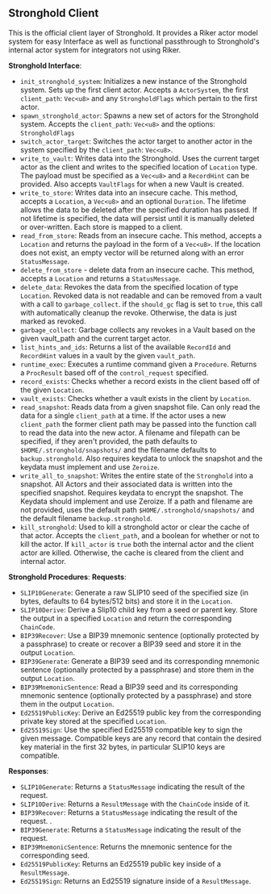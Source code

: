 ## Stronghold Client

This is the official client layer of Stronghold. It provides a Riker actor model system for easy Interface as well as functional passthrough to Stronghold's internal actor system for integrators not using Riker. 

**Stronghold Interface**: 
- `init_stronghold_system`: Initializes a new instance of the Stronghold system.  Sets up the first client actor. Accepts a `ActorSystem`, the first `client_path`: `Vec<u8>` and any `StrongholdFlags` which pertain to the first actor.
- `spawn_stronghold_actor`:  Spawns a new set of actors for the Stronghold system. Accepts the `client_path`: `Vec<u8>` and the options: `StrongholdFlags`
- `switch_actor_target`: Switches the actor target to another actor in the system specified by the `client_path`: `Vec<u8>`.
- `write_to_vault`:  Writes data into the Stronghold. Uses the current target actor as the client and writes to the specified location of `Location` type. The payload must be specified as a `Vec<u8>` and a `RecordHint` can be provided. Also accepts `VaultFlags` for when a new Vault is created.
- `write_to_store`: Writes data into an insecure cache. This method, accepts a `Location`, a `Vec<u8>` and an optional `Duration`. The lifetime allows the data to be deleted after the specified duration has passed. If not lifetime is specified, the data will persist until it is manually deleted or over-written. Each store is mapped to a client. 
- `read_from_store`: Reads from an insecure cache. This method, accepts a `Location` and returns the payload in the
form of a `Vec<u8>`.  If the location does not exist, an empty vector will be returned along with an error `StatusMessage`.
- `delete_from_store` - delete data from an insecure cache. This method, accepts a `Location` and returns a `StatusMessage`.
- `delete_data`: Revokes the data from the specified location of type `Location`. Revoked data is not readable and can be removed from a vault with a call to `garbage_collect`.  if the `should_gc` flag is set to `true`, this call with automatically cleanup the revoke. Otherwise, the data is just marked as revoked. 
- `garbage_collect`: Garbage collects any revokes in a Vault based on the given vault_path and the current target actor.
- `list_hints_and_ids`: Returns a list of the available `RecordId` and `RecordHint` values in a vault by the given `vault_path`. 
- `runtime_exec`: Executes a runtime command given a `Procedure`.  Returns a `ProcResult` based off of the `control_request` specified.
- `record_exists`: Checks whether a record exists in the client based off of the given `Location`.
- `vault_exists`: Checks whether a vault exists in the client by `Location`.
- `read_snapshot`: Reads data from a given snapshot file. Can only read the data for a single `client_path` at a time. If the actor uses a new `client_path` the former client path may be passed into the function call to read the data into the new actor. A filename and filepath can be specified, if they aren't provided, the path defaults to `$HOME/.stronghold/snapshots/` and the filename defaults to `backup.stronghold`.
Also requires keydata to unlock the snapshot and the keydata must implement and use `Zeroize`.
- `write_all_to_snapshot`:  Writes the entire state of the `Stronghold` into a snapshot. All Actors and their associated data is written into the specified snapshot. Requires keydata to encrypt the snapshot. The Keydata should implement and use Zeroize.  If a path and filename are not provided, uses the default path `$HOME/.stronghold/snapshots/` and the default filename `backup.stronghold`.
- `kill_stronghold`: Used to kill a stronghold actor or clear the cache of that actor. Accepts the `client_path`, and a boolean for whether or not to kill the actor.  If `kill_actor` is `true` both the internal actor and the client actor are killed. Otherwise, the cache is cleared from the client and internal actor. 


**Stronghold Procedures**:
**Requests**: 
- `SLIP10Generate`: Generate a raw SLIP10 seed of the specified size (in bytes, defaults to 64 bytes/512 bits) and store it in the `Location`. 
- `SLIP10Derive`: Derive a Slip10 child key from a seed or parent key. Store the output in a specified `Location` and return the corresponding `ChainCode`. 
- `BIP39Recover`: Use a BIP39 mnemonic sentence (optionally protected by a passphrase) to create or recover a BIP39 seed and store it in the output `Location`.
- `BIP39Generate`: Generate a BIP39 seed and its corresponding mnemonic sentence (optionally protected by a passphrase) and store them in the output `Location`.
- `BIP39MnemonicSentence`: Read a BIP39 seed and its corresponding mnemonic sentence (optionally protected by a passphrase) and store them in the output `Location`.
- `Ed25519PublicKey`: Derive an Ed25519 public key from the corresponding private key stored at the specified `Location`.
- `Ed25519Sign`: Use the specified Ed25519 compatible key to sign the given message. Compatible keys are any record that contain the desired key material in the first 32 bytes, in particular SLIP10 keys are compatible.

**Responses**:
- `SLIP10Generate`: Returns a `StatusMessage` indicating the result of the request. 
- `SLIP10Derive`: Returns a `ResultMessage` with the `ChainCode` inside of it. 
- `BIP39Recover`: Returns a `StatusMessage` indicating the result of the request. .
- `BIP39Generate`: Returns a `StatusMessage` indicating the result of the request.
- `BIP39MnemonicSentence`: Returns the mnemonic sentence for the corresponding seed.
- `Ed25519PublicKey`: Returns an Ed25519 public key inside of a `ResultMessage`.
- `Ed25519Sign`: Returns an Ed25519 signature inside of a `ResultMessage`.